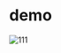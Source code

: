 # demo
![111](https://www.google.com/url?sa=i&url=http%3A%2F%2Fwww.keywer.com%2F2019%2F03%2Fcreer-un-microservice-avec-spring-boot%2F&psig=AOvVaw0wZZRc7voNj6Ej470h0VH4&ust=1665496533136000&source=images&cd=vfe&ved=0CAwQjRxqFwoTCNDizp3o1foCFQAAAAAdAAAAABAD)

